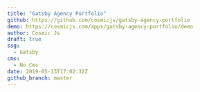 ```yaml
---
title: "Gatsby Agency Portfolio"
github: https://github.com/cosmicjs/gatsby-agency-portfolio
demo: https://cosmicjs.com/apps/gatsby-agency-portfolio/demo
author: Cosmic Js
draft: true
ssg:
  - Gatsby
cms:
  - No Cms
date: 2019-05-13T17:02:32Z
github_branch: master
---
```

